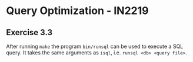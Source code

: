 # Query Optimization - IN2219

## Exercise 3.3

After running `make` the program `bin/runsql` can be used to execute a SQL
query. It takes the same arguments as `isql`, i.e. `runsql <db> <query file>`.
